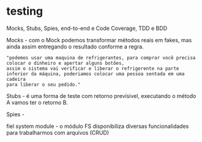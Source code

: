# testing
Mocks, Stubs, Spies, end-to-end e Code Coverage, TDD e BDD

Mocks - com o Mock podemos transformar métodos reais em fakes, mas ainda assim entregando o resultado
conforme a regra.

    "podemos usar uma maquina de refrigerantes, para comprar você precisa colocar o dinheiro e apertar alguns botões,
    assim o sistema vai verificar e liberar o refrigerente na parte inferior da máquina, poderiamos colocar uma pessoa sentada em uma cadeira
    para liberar o seu pedido."


Stubs - é uma forma de teste com retorno prevísivel, executando o método A vamos ter o retorno B.

Spies - 

fiel system module - o módulo FS disponibiliza diversas funcionalidades para trabalharmos com arquivos (CRUD)
